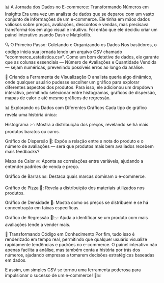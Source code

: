 📊 A Jornada dos Dados no E-commerce: Transformando Números em Insights
Era uma vez um analista de dados que se deparou com um vasto conjunto de informações de um e-commerce. Ele tinha em mãos dados valiosos sobre preços, avaliações, descontos e vendas, mas precisava transformá-los em algo visual e intuitivo. Foi então que ele decidiu criar um painel interativo usando Dash e Matplotlib.

🔍 O Primeiro Passo: Coletando e Organizando os Dados
Nos bastidores, o código inicia sua jornada lendo um arquivo CSV chamado "ecommerce_estatistica.csv". Como um bom detetive de dados, ele garante que as colunas essenciais — Número de Avaliações e Quantidade Vendida — sejam numéricas, prevenindo possíveis erros ao longo da análise.

🎨 Criando a Ferramenta de Visualização
O analista queria algo dinâmico, onde qualquer usuário pudesse escolher um gráfico para explorar diferentes aspectos dos produtos. Para isso, ele adicionou um dropdown interativo, permitindo selecionar entre histogramas, gráficos de dispersão, mapas de calor e até mesmo gráficos de regressão.

📊 Explorando os Dados com Diferentes Gráficos
Cada tipo de gráfico revela uma história única:

Histograma 📈: Mostra a distribuição dos preços, revelando se há mais produtos baratos ou caros.

Gráfico de Dispersão 🔵: Expõe a relação entre a nota do produto e o número de avaliações — será que produtos mais bem avaliados recebem mais feedbacks?

Mapa de Calor 🔥: Aponta as correlações entre variáveis, ajudando a entender padrões de venda e preço.

Gráfico de Barras 📊: Destaca quais marcas dominam o e-commerce.

Gráfico de Pizza 🥧: Revela a distribuição dos materiais utilizados nos produtos.

Gráfico de Densidade 🌊: Mostra como os preços se distribuem e se há concentração em faixas específicas.

Gráfico de Regressão 🔴📉: Ajuda a identificar se um produto com mais avaliações tende a vender mais.


🚀 Transformando Código em Conhecimento
Por fim, tudo isso é renderizado em tempo real, permitindo que qualquer usuário visualize rapidamente tendências e padrões no e-commerce. O painel interativo não apenas facilita a análise, mas também conta a história por trás dos números, ajudando empresas a tomarem decisões estratégicas baseadas em dados.

E assim, um simples CSV se tornou uma ferramenta poderosa para impulsionar o sucesso de um e-commerce! 🚀📊

